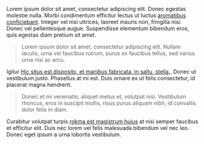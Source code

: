 Lorem ipsum dolor sit amet, consectetur adipiscing elit. Donec egestas molestie nulla. Morbi condimentum efficitur lectus ut luctus [aromatibus conficiebant](#spices). Integer vel nisi ultrices, laoreet mauris non, fringilla nisi. Donec vel pellentesque augue. Suspendisse elementum bibendum eros, quis egestas diam pretium sit amet.

>Lorem ipsum dolor sit amet, consectetur adipiscing elit. Nullam iaculis, urna vel faucibus rutrum, purus ex faucibus tellus, sed varius urna nisi ac arcu.

Igitur [Hic situs est disposito, et manibus fabricata, in saltu, stella,](https://junglestar.org). Donec ut vestibulum justo. Phasellus at mi est. Duis ornare ex ut felis consectetur, id placerat magna hendrerit.

>Donec et mi venenatis, aliquet metus et, volutpat nisi. Vestibulum rhoncus, eros in suscipit mollis, risus purus aliquam nibh, id convallis dolor felis in diam.

Curabitur volutpat turpis
[rokma est magistrum huius](https://rokma.com) at nisi semper faucibus et efficitur elit. Duis nec lorem vel felis malesuada bibendum vel nec leo. Donec eget ipsum a urna lobortis vestibulum.
